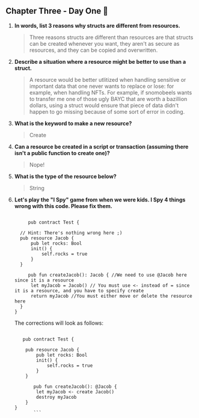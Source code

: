 ## Chapter Three - Day One 🧠

<ol>
 <li><b>In words, list 3 reasons why structs are different from resources.
</b>
   <blockquote>Three reasons structs are different than resources are that structs can be created whenever you want, they aren't as secure as resources, and they can be copied and overwritten.</blockquote>
     
<li><b>Describe a situation where a resource might be better to use than a struct.</b>
       <blockquote>A resource would be better utlitized when handling sensitive or important data that one never wants to replace or lose: for example, when handling NFTs. For example, if snomobeels wants to transfer me one of those ugly BAYC that are worth a bazillion dollars, using a struct would ensure that piece of data didn't happen to go missing because of some sort of error in coding.</blockquote>
     <li><b>What is the keyword to make a new resource?</b>
       <blockquote>Create</blockquote>
          <li><b>Can a resource be created in a script or transaction (assuming there isn't a public function to create one)?</b>
       <blockquote>Nope!</blockquote>
                  <li><b>What is the type of the resource below?</b>
       <blockquote>String</blockquote>
     <li><b>Let's play the "I Spy" game from when we were kids. I Spy 4 things wrong with this code. Please fix them.</b>
       
  ```Cadence 
 
       pub contract Test {

    // Hint: There's nothing wrong here ;)
    pub resource Jacob {
        pub let rocks: Bool
        init() {
            self.rocks = true
        }
    }

       pub fun createJacob(): Jacob { //We need to use @Jacob here since it is a resource
        let myJacob = Jacob() // You must use <- instead of = since it is a resource, and you have to specify create
        return myJacob //You must either move or delete the resource here
    }
}
```

The corrections will look as follows:
                                                 
```Cadence

   pub contract Test {

    pub resource Jacob {
        pub let rocks: Bool
        init() {
            self.rocks = true
        }
    }

       pub fun createJacob(): @Jacob { 
        let myJacob <- create Jacob() 
        destroy myJacob 
    }
}
       ```
